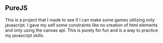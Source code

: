 ## PureJS

This is a project that I made to see if I can make some games utilizing only javascript.
I gave my self some constraints like no creation of html elements and only using the canvas api.
This is purely for fun and is a way to practice my javascript skills.
